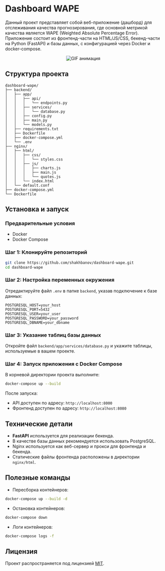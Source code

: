 # Dashboard WAPE

Данный проект представляет собой веб-приложение (дашборд) для отслеживания качества прогнозирования, где основной метрикой качества является WAPE (Weighted Absolute Percentage Error). Приложение состоит из фронтенд-части на HTML/JS/CSS, бекенд-части на Python (FastAPI) и базы данных, с конфигурацией через Docker и docker-compose.
<p align="center">
  <img src="dash.gif" alt="GIF анимация">
</p>

## Структура проекта

```
dashboard-wape/
├── backend/
│   ├── app/
│   │   ├── api/
│   │   │   └── endpoints.py
│   │   ├── services/
│   │   │   └── database.py
│   │   ├── config.py
│   │   ├── main.py
│   │   └── models.py
│   ├── requirements.txt
│   ├── Dockerfile
│   ├── docker-compose.yml
│   └── .env
├── nginx/
│   ├── html/
│   │   ├── css/
│   │   │   └── styles.css
│   │   ├── js/
│   │   │   ├── charts.js
│   │   │   ├── main.js
│   │   │   └── quotes.js
│   │   └── index.html
│   └── default.conf
├── docker-compose.yml
└── Dockerfile
```

## Установка и запуск

### Предварительные условия

- Docker
- Docker Compose

### Шаг 1: Клонируйте репозиторий

```bash
git clone https://github.com/shakhbanov/dashboard-wape.git
cd dashboard-wape
```

### Шаг 2: Настройка переменных окружения

Отредактируйте файл `.env` в папке `backend`, указав подключение к базе данных:

```env
POSTGRESQL_HOST=your_host
POSTGRESQL_PORT=5432
POSTGRESQL_USER=your_user
POSTGRESQL_PASSWORD=your_password
POSTGRESQL_DBNAME=your_dbname
```

### Шаг 3: Указание таблиц базы данных

Откройте файл `backend/app/services/database.py` и укажите таблицы, используемые в вашем проекте.

### Шаг 4: Запуск приложения с Docker Compose

В корневой директории проекта выполните:

```bash
docker-compose up --build
```

После запуска:

- API доступен по адресу: `http://localhost:8000`
- Фронтенд доступен по адресу: `http://localhost:8080`

## Технические детали

- **FastAPI** используется для реализации бекенда.
- В качестве базы данных рекомендуется использовать PostgreSQL.
- Nginx используется как веб-сервер и прокси для фронтенда и бекенда.
- Статические файлы фронтенда расположены в директории `nginx/html`.


## Полезные команды

- Пересборка контейнеров:
```bash
docker-compose up --build -d
```

- Остановка контейнеров:
```bash
docker-compose down
```

- Логи контейнеров:
```bash
docker-compose logs -f
```

## Лицензия

Проект распространяется под лицензией [MIT](https://opensource.org/licenses/MIT).

